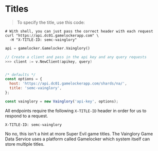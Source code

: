 # Titles

> To specify the title, use this code:

```shell
# With shell, you can just pass the correct header with each request
curl "https://api.dc01.gamelockerapp.com" \
  -H "X-TITLE-ID: semc-vainglory"
```

```python
api = gamelocker.Gamelocker.Vainglory()
```

```go
// Create a client and pass in the api key and any query requests
>>> client := v.NewClient(apikey, query)
```

```javascript

/* defaults */
const options = {
  host: 'https://api.dc01.gamelockerapp.com/shards/na/',
  title: 'semc-vainglory',
};

const vainglory = new Vainglory('api-key', options);
```

All endpoints require the following `X-TITLE-ID` header in order for us to respond to a request.

`X-TITLE-ID: semc-vainglory`

<aside class="notice">
No no, this isn't a hint at more Super Evil game titles.  The Vainglory Game Data
Service uses a platform called Gamelocker which system itself can store multiple titles.
</aside>
